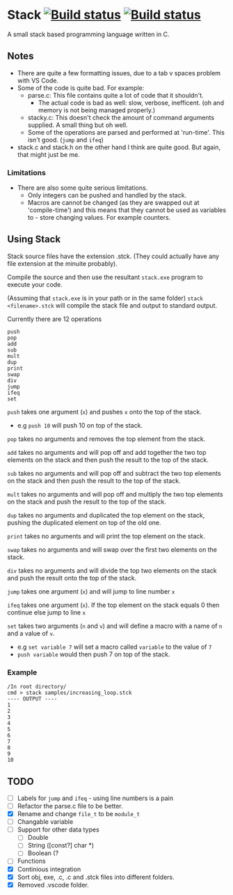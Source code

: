 # Stack [![Build status](https://ci.appveyor.com/api/projects/status/v1cytkiwkbcav1f8?svg=true)](https://ci.appveyor.com/project/DontBelieveMe/stack) [![Build status](https://travis-ci.org/DontBelieveMe/Stack.svg?branch=master)](https://travis-ci.org/DontBelieveMe/Stack)
A small stack based programming language written in C.

## Notes
- There are quite a few formatting issues, due to a tab v spaces problem with VS Code.
- Some of the code is quite bad. For example:
  - parse.c: This file contains quite a lot of code that it shouldn't.
    - The actual code is bad as well: slow, verbose, inefficent. (oh and memory is not being managed properly.)
  - stacky.c: This doesn't check the amount of command arguments supplied. A small thing but oh well.
  - Some of the operations are parsed and performed at 'run-time'. This isn't good. (`jump` and `ifeq`)
- stack.c and stack.h on the other hand I think are quite good. But again, that might just be me.

### Limitations
- There are also some quite serious limitations. 
  - Only integers can be pushed and handled by the stack.
  - Macros are cannot be changed (as they are swapped out at 'compile-time') and this means that they cannot be used as variables to  - store changing values. For example counters.
  
## Using Stack
Stack source files have the extension .stck. (They could actually have any file extension at the minuite probably).

Compile the source and then use the resultant `stack.exe` program to execute your code.

(Assuming that `stack.exe` is in your path or in the same folder) 
`stack <filename>.stck` will compile the stack file and output to standard output.

Currently there are 12 operations
```
push
pop
add
sub
mult
dup
print
swap
div
jump
ifeq
set
```
`push` takes one argument (`x`) and pushes `x` onto the top of the stack.
  - e.g `push 10` will push 10 on top of the stack.

`pop` takes no arguments and removes the top element from the stack.

`add` takes no arguments and will pop off and add together the two top elements on the stack and then push the result to the top of         the stack.

`sub` takes no arguments and will pop off and subtract the two top elements on the stack and then push the result to the top of the stack.

`mult` takes no arguments and will pop off and multiply the two top elements on the stack and push the result to the top of the stack.

`dup`  takes no arguments and duplicated the top element on the stack, pushing the duplicated element on top of the old one.

`print` takes no arguments and will print the top element on the stack.

`swap` takes no arguments and will swap over the first two elements on the stack.

`div` takes no arguments and will divide the top two elements on the stack and push the result onto the top of the stack.

`jump` takes one argument (`x`) and will jump to line number `x`

`ifeq` takes one argument (`x`). If the top element on the stack equals 0 then continue else jump to line `x`

`set`  takes two arguments (`n` and `v`) and will define a macro with a name of `n` and a value of `v`. 
  - e.g `set variable 7` will set a macro called `variable` to the value of `7`
  - `push variable` would then push 7 on top of the stack.

### Example
```
/In root directory/
cmd > stack samples/increasing_loop.stck
---- OUTPUT ----
1
2
3
4
5
6
7
8
9
10
```
## TODO
- [ ] Labels for `jump` and `ifeq` - using line numbers is a pain
- [ ] Refactor the parse.c file to be better.
- [x] Rename and change `file_t` to be `module_t`
- [ ] Changable variable
- [ ] Support for other data types
  - [ ] Double
  - [ ] String ([const?] char *)
  - [ ] Boolean (?
- [ ] Functions
- [x] Continious integration
- [x] Sort obj, exe, .c, .c and .stck files into different folders.
- [x] Removed .vscode folder.
